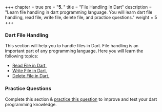 +++
chapter = true
pre = "<b>5. </b>"
title = "File Handling In Dart"
description = "Learn file handling in dart programming language. You will learn dart file handling, read file, write file, delete file, and practice questions."
weight = 5
+++

### **Dart File Handling**
This section will help you to handle files in Dart. File handling is an important part of any programming language. Here you will learn the following topics: 

- [Read File in Dart,](/file-handling-in-dart/read-file-in-dart//)
- [Write File in Dart,](/file-handling-in-dart/write-file-in-dart//)
- [Delete File in Dart,](/file-handling-in-dart/delete-file-in-dart/)

### **Practice Questions**
Complete this section & [practice this question](/file-handling-in-dart/questions-for-practice-5/) to improve and test your dart programming knowledge.